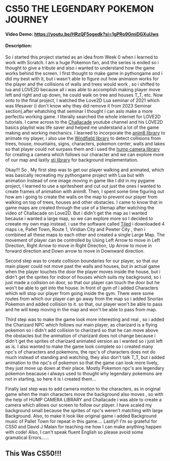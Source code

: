 # CS50 THE LEGENDARY POKEMON JOURNEY
#### Video Demo:  <https://youtu.be/HRzQF5ogedk?si=1gPRo9GmiDGXuUws>
#### Description:
So i started this project started as an idea from Week 0 when i learned to work with Scratch. I am a huge Pokemon fan, and the series is ended so i thought to give a tribute and also i  wanted to understand how the game works behind the screen. I first thought to make game in pythongame and i  did my best with it, but i wasn't able to  figure out how animaion works for the player and the collisions of walls and trees would work , so i shifted to lua and LOVE2D because all i was able to accomplish making player move left and right and up down, he could walk on tree and houses T_T, etc. Now onto to the final project, I watched the Love2D Lua seminar of 2021 which was lifesaver (i don't know why they did remove it from 2023 Seminar section),after whatching that seminar I thought i can aslo make a more perfectlu working game. I literally searched the whole internet for LOVE2D tutorials. I came across to the [Challacade](https://www.youtube.com/@Challacade/videos) youtube channel and his LOVE2D basics playlist was life saver and helped me understand a lot of the game making and working mechanics. I learned to incorporate the [anim8 library](https://github.com/kikito/anim8) to animate my player, i also use the [Windfield library](https://github.com/a327ex/windfield) to detect collisions from trees, house, mountains, signs, characters, pokemon center, walls and lakes so that player could not surpass them and i used the [hump camera library](https://github.com/vrld/hump) for creating a camera which follows our character and we can explore more of our map and lastly [sti library](https://github.com/karai17/Simple-Tiled-Implementation) for background implementation.

Okay!!! So , My first step was to get our player walking and animated, which was basically recreating my pythongame project with Lua but with animation Instead of one image moving in game like I did in my pygame project, I learned to use a spritesheet and cut out just the ones I wanted to create frames of animation with anim8. Then, I spent some time figuring out how am i going to create the walls on the map to prevent our player from walking on top of trees, houses and other obstacles. I came to know that in game maps are created through the use of a tilemap after watching the video of Challacade on Love2D. But i didn't get the map as i wanted because i wanted a large map, so we can explore more so I decided to creeate my own map instead, i use the software called [Tiled](https://www.mapeditor.org/) i downloaded 4 maps i.e, Pallet Town, Route 1, Viridian City and Pewter City , then i combined all these maps to each other and created a single Large Map. The movement of player can be controlled by Using Left Arrow to move in Left Direction, Right Arrow to move in Right Direction, Up Arrow to move in forward direction and Down arrow to move in Downward direction.

Second step was to create collision boundaries for our player, so that our main player could not move past the walls and houses, but in actual game when the player touches the door the player moves inside the house, but i didn't get the sprites for indoor of houses which suits my background, so i just made a collision on door, so that our player can touch the door but he won't be able to get into the house. In front of gym of i added Characters which will stop our player from going inside the gym. There were some routes from which our player can go away from the map so i added Snorlax Pokemon and added collision to it. so that, our player won't be able to pass and he will keep moving in the map and won't be able to pass from map.

Third step was to make the game look more interesting and real , so i added the Charizard NPC which follows our main player, as charizard is a flying pokemon so i didn't add collision to charizard so that he can move above the obstacles but the animation of charizard does not change because i didn't get the sprites of charizard animated version as i wanted so i just left as is. I also wanted to make the game look complete so i created many npc's of characters and pokemons, the npc's of characters does not do much instead of standing and watching, they also don't talk T_T, but i added animation to the npc's of pokemon so that the game can look more lively, they just move up down at their place. Mostly Pokemon npc's are legendary pokemon beacause i always used to thought why legendary pokemons are not in starting, so here it is i created them...

Finally last step was to add camera motion to the characters, as in original game when the main characters move the background also moves , so with the help of HUMP CAMERA LIBRARY and Challacade i was able to create a camera which allows our screen to follow our player. I have scaled my background small because the sprites of npc's weren't matching with large Background. Also, to make it look like original game i added Background music of Pallet Town for repeat in this game....    Lastly!! I'm so grateful for CS50 and David J Malan for teaching me how I can make anything happen with code! Also, I can't speak fluent English so please avoid some gramatical Errors......
## This Was CS50!!!